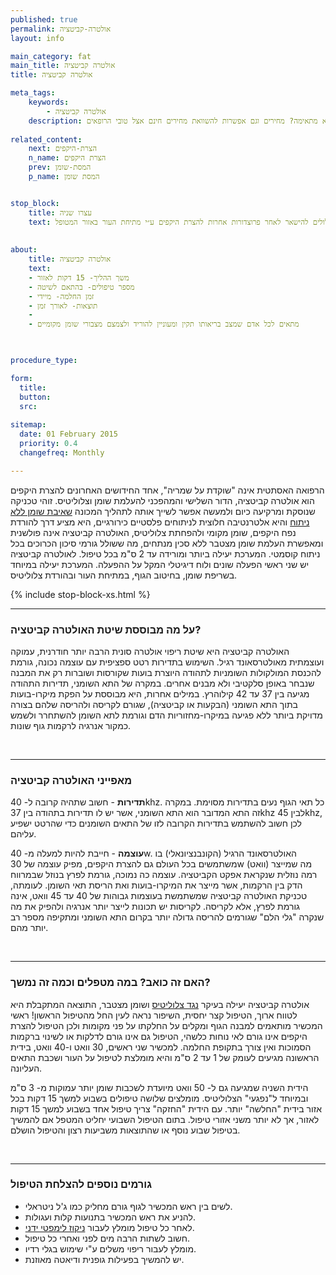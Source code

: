 ```yaml
---
published: true
permalink: אולטרה-קביטציה
layout: info

main_category: fat
main_title: אולטרה קביטציה
title: אולטרה קביטציה

meta_tags:
    keywords:
        - אולטרה קביטציה
    description: אולטרה קביטציה - שיטה מהפכנית להמסת שומן וטיפול בהיקפים ללא ניתוח. כיצד היא פועלת? למי היא מתאימה? מחירים וגם אפשרות להשוואת מחירים חינם אצל טובי הרופאים
    
related_content:
    next: הצרת-היקפים
    n_name: הצרת היקפים
    prev: המסת-שומן
    p_name: המסת שומן


stop_block: 
    title: עצרו שניה
    text: סובלים מהיקפי גוף גדולים ומחפשים פתרון משמעותי? פרט להצרת היקפים בשיטת אולטרה קביטציה, מומלץ שתשקלו טיפול במכשיר הבודי טייט, הנותן מענה מושלם הן למצבורי השומן והן ל״גלים״ שעלולים להישאר לאחר פרוצדורות אחרות להצרת היקפים ע״י מתיחת העור באזור המטופל.    
    
    
about:
    title: אולטרה קביטציה
    text: 
    - משך ההליך- 15 דקות לאזור
    - מספר טיפולים- בהתאם לשיטה
    - זמן החלמה- מיידי
    - תוצאות- לאורך זמן
    - 
    - מתאים לכל אדם שמצב בריאותו תקין ומעוניין להוריד ולצמצם מצבורי שומן מקומיים

   

procedure_type: 

form:
  title: 
  button: 
  src:
  
sitemap: 
  date: 01 February 2015
  priority: 0.4
  changefreq: Monthly

---
```

הרפואה האסתטית אינה "שוקדת על שמריה", אחד החידושים האחרונים להצרת היקפים הוא אולטרה קביטציה, הדור השלישי והמהפכני להעלמת שומן וצלוליטיס. זוהי טכניקה שנוסקת ומרקיעה כיום ולמעשה אפשר לשייך אותה לתהליך המכונה [שאיבת שומן ללא ניתוח](/שאיבת-שומן-ללא-ניתוח) והיא אלטרנטיבה חלוצית לניתוחים פלסטיים כירורגיים, היא מציע דרך להורדת נפח היקפים, שומן מקומי ולהפחתת צלוליטיס, האולטרה קביטציה אינה פולשנית ומאפשרת העלמת שומן מצטבר ללא סכין מנתחים, מה ששולל גורמי סיכון הכרוכים בכל ניתוח קוסמטי. המערכת יעילה ביותר ומורידה עד 2 ס"מ בכל טיפול. לאולטרה קביטציה יש שני ראשי הפעלה שונים ולוח דיגיטלי המקל על ההפעלה. המערכת יעילה במיוחד בשריפת שומן, בחיטוב הגוף, במתיחת העור ובהורדת צלוליטיס.

 {% include stop-block-xs.html %}  

- - - - - -
 
###  על מה מבוססת שיטת האולטרה קביטציה?

האולטרה קביטציה היא שיטת ריפוי אולטרה סונית הרבה יותר חודרנית, עמוקה ועוצמתית מאולטרסאונד רגיל. השימוש בתדירות רטט ספציפית עם עוצמה נכונה, גורמת להכנסת המולקולות השומניות לתהודה היוצרת בועות שקורסות ושוברות רק את המבנה שנבחר באופן סלקטיבי ולא מבנים אחרים. במקרה של התא השומני, תדירות התהודה מגיעה בין 37 עד 42 קילוהרץ. במילים אחרות, היא מבוססת על הפקת מיקרו-בועות בתוך התא השומני (הבקעות או קביטציה), שגורם לקריסה ולהריסה שלהם בצורה מדויקת ביותר ללא פגיעה במיקרו-מחזוריות הדם וגורמת לתא השומן להשתחרר ולשמש כמקור אנרגיה לרקמות גוף שונות.
  
 

- - - - - -

###  מאפייני האולטרה קביטציה

**תדירות** - חשוב שתהיה קרובה ל- 40khz. כל תאי הגוף נעים בתדירות מסוימת. במקרה זה התא המדובר הוא התא השומני, אשר יש לו תדירות בתהודה בין 37khz לבין 45khz, לכן חשוב להשתמש בתדירות הקרובה לזו של התאים השומנים כדי שהרטט ישפיע עליהם.
 
**עוצמה** - חייבת להיות למעלה מ- 40w. האולטרסאונד הרגיל (הקונבנציונאלי) בו משתמשים בכל העולם גם להצרת היקפים, מפיק עוצמה של 30w (וואט) מה שמייצר רמה נוזלית שנקראת אפקט הקביטציה. עוצמה כה נמוכה, גורמת לפרץ בנוזל שבמרווח הדק בין הרקמות, אשר מייצר את המיקרו-בועות ואת הריסת תאי השומן. לעומתה, טכניקת האולטרה קביטציה שמשתמשת בעוצמות גבוהות של 40 עד 45 וואט, אינה גורמת לפרץ, אלא לקריסה. לקריסות יש תכונות לייצר יותר אנרגיה ולהפיק את מה שנקרה "גלי הלם" שגורמים להריסה גדולה יותר בקרום התא השומני ומתקיפה מספר רב יותר מהם.
  
 

- - - - - -

###  האם זה כואב? במה מטפלים וכמה זה נמשך?

אולטרה קביטציה יעילה בעיקר [נגד צלוליטיס](/צלוליטיס) ושומן מצטבר, התוצאה המתקבלת היא לטווח ארוך, הטיפול קצר יחסית, השיפור נראה לעין החל מהטיפול הראשון! ראשי המכשיר מותאמים למבנה הגוף ומקלים על החלקתו על פני מקומות ולכן הטיפול להצרת היקפים אינו גורם לאי נוחות כלשהי, הטיפול גם אינו גורם לדלקות או לשינוי ברקמות הסמוכות ואין צורך בתקופת החלמה. למכשיר שני ראשים, 30 וואט ו-40 וואט, בידית הראשונה מגיעים לעומק של 1 עד 2 ס"מ והיא מומלצת לטיפול על העור ושכבת התאים העליונה. 

הידית השניה שמגיעה גם ל- 50 וואט מיועדת לשכבות שומן יותר עמוקות מ- 3 ס"מ ובמיוחד ל"נפגעי" הצלוליטיס. מומלצים שלושה טיפולים בשבוע למשך 15 דקות בכל אזור בידית "החלשה" יותר. עם הידית "החזקה" צריך טיפול אחד בשבוע למשך 15 דקות לאזור, אך לא יותר משני אזורי טיפול. בתום הטיפול השבועי יחליט המטפל אם להמשיך בטיפול שבוע נוסף או שהתוצאות משביעות רצון והטיפול הושלם.
  
 

- - - - - -

###  גורמים נוספים להצלחת הטיפול

- לשים בין ראש המכשיר לגוף גורם מחליק כמו ג'ל ניטראלי.
- להניע את ראש המכשיר בתנועות קלות ועגולות. 
- לאחר כל טיפול מומלץ לעבור [ניקוז לימפטי ידני](/ניקוז-לימפטי-ידני).
- חשוב לשתות הרבה מים לפני ואחרי כל טיפול.
- מומלץ לעבור ריפוי משלים ע"י שימוש בגלי רדיו.
- יש להמשיך בפעילות גופנית ודיאטה מאוזנת.
